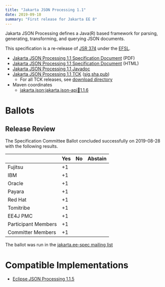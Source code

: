 ```yaml
---
title: "Jakarta JSON Processing 1.1"
date: 2019-09-10
summary: "First release for Jakarta EE 8"
---
```

Jakarta JSON Processing defines a Java(R) based framework for parsing, generating, transforming, and
querying JSON documents.

This specification is a re-release of [JSR 374](http://jcp.org/en/jsr/detail?id=374) under the [EFSL](https://www.eclipse.org/legal/efsl/).

* [Jakarta JSON Processing 1.1 Specification Document](./jsonp-spec-1.1.pdf) (PDF)
* [Jakarta JSON Processing 1.1 Specification Document](./jsonp-spec-1.1.html) (HTML)
* [Jakarta JSON Processing 1.1 Javadoc](./apidocs)
* [Jakarta JSON Processing 1.1 TCK](https://download.eclipse.org/jakartaee/jsonp/1.1/jakarta-jsonp-tck-1.1.0.zip) ([sig](https://download.eclipse.org/jakartaee/jsonp/1.1/jakarta-jsonp-tck-1.1.0.zip.sig),[sha](https://download.eclipse.org/jakartaee/jsonp/1.1/jakarta-jsonp-tck-1.1.0.zip.sha256),[pub](https://jakarta.ee/specifications/jakartaee-spec-committee.pub))
  * For all TCK releases, see [download directory](https://download.eclipse.org/jakartaee/jsonp/1.1/)
* Maven coordinates
  * [jakarta.json:jakarta.json-api:jar:1.1.6](https://central.sonatype.com/artifact/jakarta.json/jakarta.json-api/1.1.6/jar)

# Ballots

## Release Review

The Specification Committee Ballot concluded successfully on 2019-08-28 with the following results.

|                       |  Yes    | No      | Abstain  |
|-----------------------|---------|---------|----------|
|Fujitsu                |   +1    |         |          |
|IBM                    |   +1    |         |          |
|Oracle                 |   +1    |         |          |
|Payara                 |   +1    |         |          |
|Red Hat                |   +1    |         |          |
|Tomitribe              |   +1    |         |          |
|EE4J PMC               |   +1    |         |          |
|Participant Members    |   +1    |         |          |
|Committer Members      |   +1    |         |          |

The ballot was run in the [jakarta.ee-spec mailing list](https://www.eclipse.org/lists/jakarta.ee-spec/msg00451.html)

# Compatible Implementations

* [Eclipse JSON Processing 1.1.5](https://eclipse-ee4j.github.io/jsonp)
